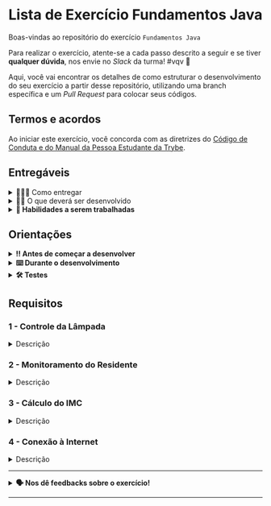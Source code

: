# Lista de Exercício Fundamentos Java

Boas-vindas ao repositório do exercício `Fundamentos Java`

Para realizar o exercício, atente-se a cada passo descrito a seguir e se tiver **qualquer dúvida**, nos envie no _Slack_ da turma! #vqv 🚀

Aqui, você vai encontrar os detalhes de como estruturar o desenvolvimento do seu exercício a partir desse repositório, utilizando uma branch específica e um _Pull Request_ para colocar seus códigos.

## Termos e acordos
Ao iniciar este exercício, você concorda com as diretrizes do [Código de Conduta e do Manual da Pessoa Estudante da Trybe](https://app.betrybe.com/learn/student-manual/codigo-de-conduta-da-pessoa-estudante).

## Entregáveis

<details>
  <summary>🤷🏽‍♀️ Como entregar</summary><br />

Para entregar o seu exercício, você deverá criar um _Pull Request_ neste repositório.

Lembre-se que você pode consultar nosso conteúdo sobre [Git & GitHub](https://app.betrybe.com/learn/course/5e938f69-6e32-43b3-9685-c936530fd326/module/fc998c60-386e-46bc-83ca-4269beb17e17/section/fe827a71-3222-4b4d-a66f-ed98e09961af/day/1a530297-e176-4c79-8ed9-291ae2950540/lesson/2b2edce7-9c49-4907-92a2-aa571f823b79) e nosso [Blog - Git & GitHub](https://blog.betrybe.com/tecnologia/git-e-github/) sempre que precisar!
</details>

<details>
  <summary>👨‍💻 O que deverá ser desenvolvido</summary><br />

<!-- 🤔 Explicar brevemente o que será realizado ao longo do exercício. Aqui, é a porta de entrada para o exercício como projeto. 
Exemplo: Vamos fazer um exercício que vai deixar nítido como funções,com responsabilidades bem definidas,deixam o código mais bem escrito. Para isso, vamos criar uma série de funções com respostas já definidas e exercitar nossa lógica de programação.
-->

Esta é uma lista de exercícios, ou seja, cada um dos requisitos que iremos apresentar terá um contexto totalmente diferente entre si.

Nosso objetivo é explorar e praticar a lógica de programação.

</details>

<details>
  <summary><strong>📝 Habilidades a serem trabalhadas</strong></summary>

Neste exercício, verificamos se você é capaz de:

Utilizar tipos primitivos e não primitivos em Java.

Criar atributos e métodos.

</details>

## Orientações

<details>

   <summary><strong>‼ Antes de começar a desenvolver </strong></summary>

1. Clone o repositório

- Use o comando: `git clone <url do repositório>`
- Entre na pasta do repositório que você acabou de clonar:
    - `cd <nome do repositório>`

2. Instale as dependências

    - `mvn install`  

3. Crie uma branch a partir da branch `main`

- Verifique que você está na branch `main`
    - Exemplo: `git branch`
- Se você não estiver, mude para a branch `main`
    - Exemplo: `git checkout main`
- Agora, crie uma branch à qual você vai submeter os `commits` do seu exercício:
    - Você deve criar uma branch no seguinte formato: `nome-sobrenome-nome-do-exercício`;
    - Exemplo: `git checkout -b maria-soares-lessons-learned`

4. Crie na raiz do exercício os arquivos que você precisará desenvolver:

- Verifique que você está na raiz do exercício:
    - Exemplo: `pwd` -> o retorno vai ser algo tipo _/Users/maria/code/**sd-0x-project-lessons-learned**_
- Crie os arquivos index.html e style.css:
    - Exemplo: `touch index.html style.css`

5. Adicione as mudanças ao _stage_ do Git e faça um `commit`

- Verifique que as mudanças ainda não estão no _stage_:
    - Exemplo: `git status` (devem aparecer listados os novos arquivos em vermelho)
- Adicione o novo arquivo ao _stage_ do Git:
    - Exemplo:
        - `git add .` (adicionando todas as mudanças - _que estavam em vermelho_ - ao stage do Git)
        - `git status` (devem aparecer listados os arquivos em verde)
- Faça o `commit` inicial:
    - Exemplo:
        - `git commit -m 'iniciando o exercício. VAMOS COM TUDO :rocket:'` (fazendo o primeiro commit)
        - `git status` (deve aparecer uma mensagem tipo _nothing to commit_ )

6. Adicione a sua branch com o novo `commit` ao repositório remoto

- Usando o exemplo anterior: `git push -u origin maria-soares-lessons-learned`

7. Crie um novo `Pull Request` _(PR)_

- Vá até a página de _Pull Requests_ do [repositório no GitHub](https://github.com/tryber/sd-0x-project-lessons-learned/pulls)
    - Clique no botão verde _"New pull request"_
    - Clique na caixa de seleção _"Compare"_ e escolha a sua branch **com atenção**
- Coloque um título para o seu _Pull Request_
    - Exemplo: _"Cria tela de busca"_
- Clique no botão verde _"Create pull request"_

- Adicione uma descrição para o _Pull Request_, um título nítido que o identifique, e clique no botão verde _"Create pull request"_

 <img width="1335" alt="Exemplo de pull request" src="https://user-images.githubusercontent.com/42356399/166255109-b95e6eb4-2503-45e5-8fb3-cf7caa0436e5.png">

- Volte até a [página de _Pull Requests_ do repositório](https://github.com/tryber/sd-0x-project-lessons-learned/pulls) e confira que o seu _Pull Request_ está criado

</details>

<details>

<summary><strong>⌨️ Durante o desenvolvimento</strong></summary>

Faça `commits` das alterações que você fizer no código regularmente, pois assim você garante visibilidade para o time da Trybe e treina essa prática para o mercado de trabalho :) ;

- Lembre-se de sempre após um (ou alguns) `commits` atualizar o repositório remoto;
- Os comandos que você utilizará com mais frequência são:
    - `git status` _(para verificar o que está em vermelho - fora do stage - e o que está em verde - no stage)_;
    - `git add` _(para adicionar arquivos ao stage do Git)_;
    - `git commit` _(para criar um commit com os arquivos que estão no stage do Git)_;
    - `git push -u origin nome-da-branch` _(para enviar o commit para o repositório remoto na primeira vez que fizer o `push` de uma nova branch)_;
    - `git push` _(para enviar o commit para o repositório remoto após o passo anterior)_.

</details>

<details>
<summary><strong>🛠 Testes</strong></summary>

Para executar todos os testes basta rodar o comando:
```bash
mvn test
```

Para executar apenas uma classe de testes:
```bash
mvn test -Dtest="TestClassName"
```

</details>

## Requisitos

### 1 - Controle da Lâmpada

<details>
  <summary>Descrição</summary><br />

Para a primeira tarefa, espera-se que você consiga criar um algoritmo usando a linguagem Java. Este algoritmo deve controlar o estado de uma lâmpada. Para isso, você precisa implementar dois métodos: `ligarLampada` e `desligarLampada`, que irão mudar o estado da lâmpada. Além disso, você também deve criar um terceiro método, chamado `isLampadaLigada`, que será responsável por verificar e informar se a lâmpada está ligada ou não.💡

```java
public class SmartHouse {
 
  /*
   * Atributos.
   */
  
  /*
  * Métodos `ligarLampada`, `desligarLampada` e `isLampadaLigada`.
  */
}
```

Por exemplo,

- Supondo que a lâmpada esteja ligada, então a saída para o método `isLampadaLigada` será:
  
```text
true
```

- Supondo que a lâmpada esteja desligada, então a saída para o método `isLampadaLigada` será:

```text
false
```

</details>

### 2 - Monitoramento do Residente

<details>
  <summary>Descrição</summary><br />

No segundo requisito a casa inteligente precisa monitorar quem está residindo nela.


Você implementará a parte de um sistema! Sua função é implementar a classe `Residente` com os atributos públicos:

- `nome`: esse atributo é do tipo `String`;
- `idade`: esse atributo é do tipo `int`;
- `peso`: esse atributo é do tipo `double`;
- `altura`: esse atributo é do tipo `double`;

```java
public class Residente {
 
  // Seu código aqui
  /*
   * Atributos.
   */
}
```

Implemente seu construtor para que, quando um novo residente surgir (o objeto seja instanciado), seus atributos já sejam inicializados.

Imagine que você deseja visualizar as informações de um residente na saída do console do seu ambiente de desenvolvimento integrado (IDE). Veja abaixo como fazer isso com mais detalhes:

1. Criando a casa (objeto 'residente'): Primeiro, nós precisamos de um objeto Residente para representar a residente. No nosso exemplo, vamos criar um objeto residente que representa uma casa com um residente chamado "João". Este residente tem 22 anos, pesa 72 kg com 1,75 metros de altura. Criamos este objeto da seguinte forma:

```java
Residente residente = new Residente("João", 22, 72, 1.75);
```

2. Imprimindo as informações do residente: Agora que temos o nosso objeto residente, podemos imprimir as informações do residente no console. Para isso, utilizamos System.out.println, que é o comando que imprime textos na saída padrão (geralmente, o console da sua IDE). Aqui está como fazemos isso:

```java
System.out.println("Nome: " + residente.nome + "\nIdade: " + residente.idade + "\nPeso: " + residente.peso
     + "\nAltura: " + residente.altura);
```

Aqui está o código completo:

```java
public class Principal {
  public static void main(String[] args) {
      Resident residente = new Resident("João", 22, 72, 1.75);

    System.out.println("Nome: " + residente.nome + "\nIdade: " + residente.idade + "\nPeso: " + residente.peso
        + "\nAltura: " + residente.altura);
  }

}
```

</details>

### 3 - Cálculo do IMC

<details>
  <summary>Descrição</summary><br />

O terceiro requisito a casa inteligente deve conseguir calcular o Índice de Massa Corporal (IMC) do residente. Para isso, crie o método
- `calcularImc`

Por exemplo,

Supondo que os dados sejam: peso igual a 72kg e altura igual a 1.75, então a saída será:

```text
23.51020
```

Supondo que os dados sejam: peso igual a 54kg e altura igual a 1.70, então a saída será:

```text
18.68512
```

Imagine que você deseja visualizar as informações de um residente na saída do console do seu ambiente de desenvolvimento integrado (IDE). Veja abaixo como fazer isso com mais detalhes:

1. Criando o objeto `'residente'`: Primeiro, precisamos de um objeto Residente para representar o residente. Vamos criar um objeto chamado residente com nome de "João". Este residente tem 22 anos, pesa 72 kg e mede 1.75 metros de altura. Criamos esse objeto assim:

```java
Resident residente = new Residente("João", 22, 72, 1.75);
```

2. Calculando o IMC: O Índice de Massa Corporal é uma medida útil para entender se alguém está num peso saudável para a sua altura. No nosso objeto residente, há um método chamado calculaImc que realiza esse cálculo para o residente. Nós chamamos esse método e armazenamos o resultado na variável h:

```java
double h = residente.calculaImc();
```

Lembre-se, double é um tipo de dado que pode conter números reais, que é o tipo de valor que o cálculo do IMC produz.

Aqui está o código completo:

```java
public class Principal {
  public static void main(String[] args) {
    Residente residente = new Residente("João", 22, 72, 1.75);
    double h = residente.calculaImc();
    System.out.println(h);
  }
}
```

Após executar este programa, a saída será um número que representa o IMC do residente "João". Por exemplo, pode aparecer 23.51020, o IMC calculado com base no peso e altura fornecidos.

</details>

### 4 - Conexão à Internet

<details>
  <summary>Descrição</summary><br />

No quarto requisito, a casa inteligente deve tentar se conectar à internet. Dito isso, crie um método `conectarInternet` que simula a tentativa de conexão à internet usando uma taxa de conexão fornecida.

```java
public class SmartHouse {
 
  // Seu código aqui

  /*
  * Método `conectarInternet`.
  */
}
```

**Por exemplo:**

O método `conectarInternet` deve simular a tentativa da casa inteligente de se conectar à internet usando uma taxa de sucesso fornecida. Lembre-se de que este é um método de simulação; portanto, não precisaremos realmente implementar uma conexão com a Internet, apenas simular o processo.

Comece escrevendo a assinatura do método. No caso, ele é um método público que retorna um booleano (verdadeiro ou falso). Portanto, sua assinatura deve começar com `public boolean`. Em seguida, dê o nome ao método `conectarInternet` e adicione parênteses com um argumento `double` para a taxa de sucesso da conexão.

A lógica interna do método é bastante direta:

1. Se a `connectionRate` (taxa de conexão) for maior que 0.5, o método deve retornar `true`, indicando uma conexão bem-sucedida.
2. Se for menor ou igual a 0.5, o método deve retornar `false`, indicando que a conexão falhou.

**Por exemplo**, ao chamar `conectarInternet(0.8)`, você terá uma alta chance de sucesso e retornará `true`. No entanto, ao chamar `conectarInternet(0.2)`, o retorno é `false`.

```java
public class Principal {
  public static void main(String[] args) {
    SmartHouse casa = new SmartHouse();
    boolean conectado = casa.conectarInternet(0.7);
    System.out.println(conectado ? "Conectado à Internet" : "Falha na conexão à Internet");
  }
}
```
</details>

---

<details>
<summary><strong> 🗣 Nos dê feedbacks sobre o exercício!</strong></summary>

Ao finalizar e submeter o exercício, não se esqueça de avaliar sua experiência preenchendo o [formulário](https://be-trybe.typeform.com/to/ZTeR4IbH#cohort_hidden=CH1&template=betrybe/java-0x-exercicio-lista-fundamentos-java).
**Leva menos de 3 minutos!**

</details>

---
